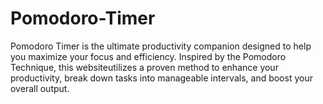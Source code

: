 # Pomodoro-Timer
Pomodoro Timer is the ultimate productivity companion designed to help you maximize your focus and efficiency. Inspired by the Pomodoro Technique, this websiteutilizes a proven method to enhance your productivity, break down tasks into manageable intervals, and boost your overall output.
